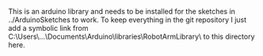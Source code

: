 This is an arduino library and needs to be installed for the sketches in ../ArduinoSketches to work.
To keep everything in the git repository I just add a symbolic link from C:\Users\\...\Documents\Arduino\libraries\RobotArmLibrary\ to this directory here.

